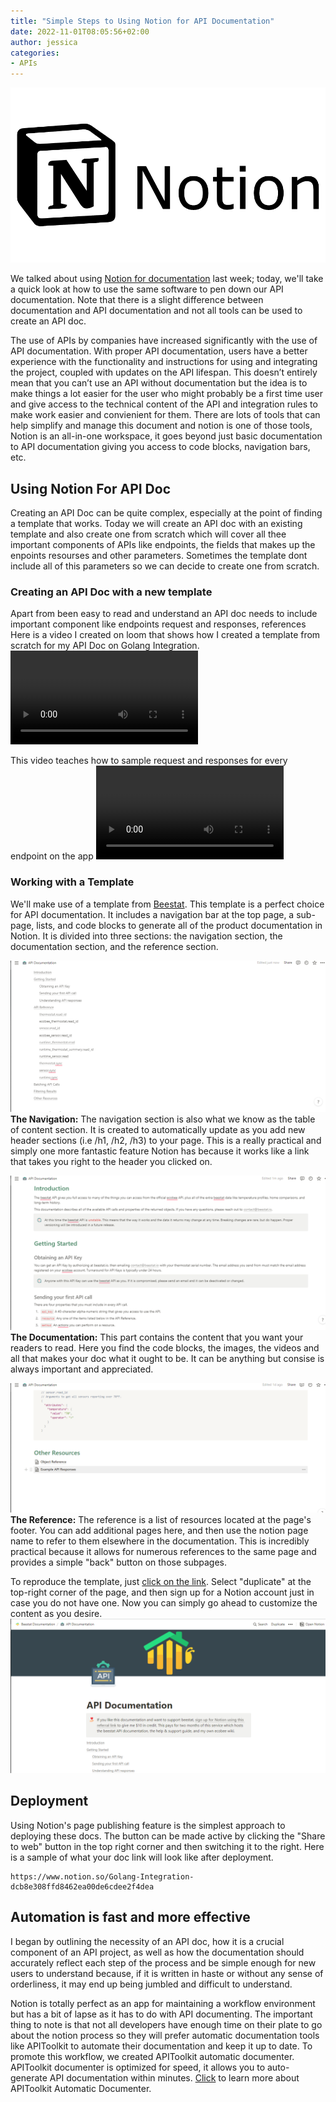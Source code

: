 ```yaml
---
title: "Simple Steps to Using Notion for API Documentation"
date: 2022-11-01T08:05:56+02:00
author: jessica
categories: 
- APIs
---
```


![Notion logo](./notion-logo.png)

We talked about using [Notion for documentation](../using-notion-for-API-documentation/index.md) last week; today, we'll take a quick look at how to use the same software to pen down our API documentation. Note that there is a slight difference between documentation and API documentation and not all tools can be used to create an API doc.

The use of APIs by companies have increased significantly with the use of API documentation. With proper API documentation, users have a better experience with the functionality and instructions for using and integrating the project, coupled with updates on the API lifespan. This doesn’t entirely mean that you can’t use an API without documentation but the idea is to make things a lot easier for the user who might probably be a first time user and give access to the technical content of the API and integration rules to make work easier and convienient for them. There are lots of tools that can help simplify and manage this document and notion is one of those tools, Notion is an all-in-one workspace, it goes beyond just basic documentation to API documentation giving you access to code blocks, navigation bars, etc.

## Using Notion For API Doc
Creating an API Doc can be quite complex, especially at the point of finding a template that works. Today we will create an API doc with an existing template and also create one from scratch  which will cover all thee important components of APIs like endpoints, the fields that makes up the enpoints resourses and other parameters. Sometimes the template dont include all of this parameters so we can decide to create one from scratch.

### Creating an API Doc with a new template
Apart from been easy to read and understand an API doc needs to include important component like  endpoints request and responses, references 
Here is a video I created on loom that shows how I created a template from scratch for my API Doc on Golang Integration.  
<video controls src="creating-an-api-doc-with-notion.mp4" ></video>

This video teaches how to sample request and responses for every endpoint on the app
<video controls src="request-and-response" ></video>

### Working with a Template
We'll make use of a template from [Beestat](https://www.notion.so/API-Documentation-e4a7746e6a3f45dbb58ea6b45b8f9744). This template is a perfect choice for API documentation. It includes a navigation bar at the top page, a sub-page, lists, and code blocks to generate all of the product documentation in Notion. It is divided into three sections: the navigation section, the documentation section, and the reference section.

![Navigation bar](./navigation.png)
**The Navigation:** The navigation section is also what we know as the table of content section. It is created to automatically update as you add new header sections (i.e /h1, /h2, /h3) to your page. This is a really practical and simply one more fantastic feature Notion has because it works like a link that takes you right to the header you clicked on.

![Documentation](./content.png)
**The Documentation:** This part contains the content that you want your readers to read. Here you find the code blocks, the images, the videos and all that makes your doc what it ought to be. It can be anything but consise is always important and appreciated.

![Reference](./resource.png)
**The Reference:** The reference is a list of resources located at the page's footer. You can add additional pages here, and then use the notion page name to refer to them elsewhere in the documentation. This is incredibly practical because it allows for numerous references to the same page and provides a simple "back" button on those subpages.

To reproduce the template, just [click on the link](https://www.notion.so/API-Documentation-e4a7746e6a3f45dbb58ea6b45b8f9744). Select "duplicate" at the top-right corner of the page, and then sign up for a Notion account just in case you do not have one. Now you can simply go ahead to customize the content as you desire. 
![Beestat](./beestat-duplicate.png)


## Deployment 
Using Notion's page publishing feature is the simplest approach to deploying these docs.
The button can be made active by clicking the "Share to web" button in the top right corner and then switching it to the right. Here is a sample of what your doc link will look like after deployment. 
```
https://www.notion.so/Golang-Integration-dcb8e308ffd8462ea00de6cdee2f4dea
```

## Automation is fast and more effective 
I began by outlining the necessity of an API doc, how it is a crucial component of an API project, as well as how the documentation should accurately reflect each step of the process and be simple enough for new users to understand because, if it is written in haste or without any sense of orderliness, it may end up being jumbled and difficult to understand.

Notion is totally perfect as an app for maintaining a workflow environment but has a bit of lapse as it has to do with API documenting. The important thing to note is that not all developers have enough time on their plate to go about the notion process so they will prefer automatic documentation tools like APIToolkit to automate their documentation and keep it up to date. To promote this workflow, we created APIToolkit automatic documenter. APIToolkit documenter is optimized for speed, it allows you to auto-generate API documentation within minutes. [Click](../updates-october-2022) to learn more about APIToolkit Automatic Documenter.
